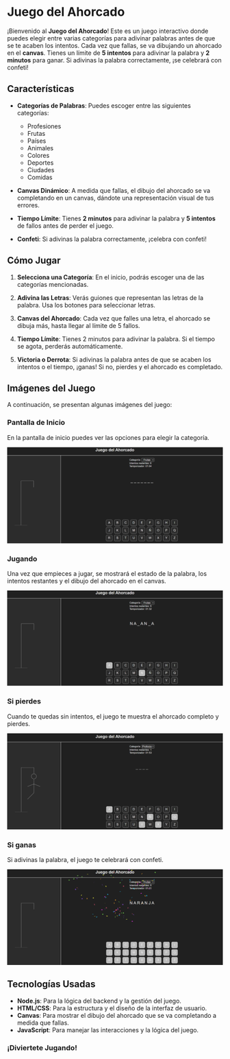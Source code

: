 # Juego del Ahorcado

¡Bienvenido al **Juego del Ahorcado**! Este es un juego interactivo donde puedes elegir entre varias categorías para adivinar palabras antes de que se te acaben los intentos. Cada vez que fallas, se va dibujando un ahorcado en el **canvas**. Tienes un límite de **5 intentos** para adivinar la palabra y **2 minutos** para ganar. Si adivinas la palabra correctamente, ¡se celebrará con confeti!

## Características

- **Categorías de Palabras**: Puedes escoger entre las siguientes categorías:
  - Profesiones
  - Frutas
  - Países
  - Animales
  - Colores
  - Deportes
  - Ciudades
  - Comidas
- **Canvas Dinámico**: A medida que fallas, el dibujo del ahorcado se va completando en un canvas, dándote una representación visual de tus errores.

- **Tiempo Límite**: Tienes **2 minutos** para adivinar la palabra y **5 intentos** de fallos antes de perder el juego.

- **Confeti**: Si adivinas la palabra correctamente, ¡celebra con confeti!

## Cómo Jugar

1. **Selecciona una Categoría**: En el inicio, podrás escoger una de las categorías mencionadas.
2. **Adivina las Letras**: Verás guiones que representan las letras de la palabra. Usa los botones para seleccionar letras.
3. **Canvas del Ahorcado**: Cada vez que falles una letra, el ahorcado se dibuja más, hasta llegar al límite de 5 fallos.
4. **Tiempo Límite**: Tienes 2 minutos para adivinar la palabra. Si el tiempo se agota, perderás automáticamente.

5. **Victoria o Derrota**: Si adivinas la palabra antes de que se acaben los intentos o el tiempo, ¡ganas! Si no, pierdes y el ahorcado es completado.

## Imágenes del Juego

A continuación, se presentan algunas imágenes del juego:

### Pantalla de Inicio

En la pantalla de inicio puedes ver las opciones para elegir la categoría.

![Pantalla de Inicio](images/inicio.png)

### Jugando

Una vez que empieces a jugar, se mostrará el estado de la palabra, los intentos restantes y el dibujo del ahorcado en el canvas.

![Jugando](images/jugando.png)

### Si pierdes

Cuando te quedas sin intentos, el juego te muestra el ahorcado completo y pierdes.

![Perdiendo](images/perdiendo.png)

### Si ganas

Si adivinas la palabra, el juego te celebrará con confeti.

![Triunfo](images/triunfo.png)

## Tecnologías Usadas

- **Node.js**: Para la lógica del backend y la gestión del juego.
- **HTML/CSS**: Para la estructura y el diseño de la interfaz de usuario.
- **Canvas**: Para mostrar el dibujo del ahorcado que se va completando a medida que fallas.
- **JavaScript**: Para manejar las interacciones y la lógica del juego.

### ¡Diviertete Jugando!

